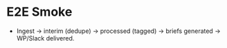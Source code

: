 # E2E Smoke
- Ingest → interim (dedupe) → processed (tagged) → briefs generated → WP/Slack delivered.
